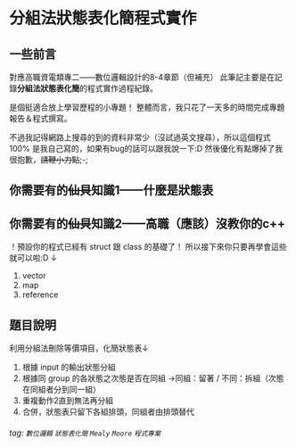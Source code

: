 分組法狀態表化簡程式實作
===

一些前言
---
對應高職資電類專二——數位邏輯設計的8-4章節（但補充）
此筆記主要是在記錄**分組法狀態表化簡**的程式實作過程紀錄。

是個挺適合放上學習歷程的小專題！
整體而言，我只花了一天多的時間完成專題報告＆程式撰寫。

不過我記得網路上搜尋的到的資料非常少（沒試過英文搜尋），所以這個程式 100% 是我自己寫的，如果有bug的話可以跟我說一下:D
然後優化有點爆掉了我很抱歉，~~請鞭小力點~~;-;

你需要有的~~仙貝~~知識1——什麼是狀態表
---


你需要有的~~仙貝~~知識2——高職（應該）沒教你的c++
---
！預設你的程式已經有 struct 跟 class 的基礎了！
所以接下來你只要再學會這些就可以啦:D ↓

1. vector
2. map
3. reference

題目說明
---
利用分組法刪除等價項目，化簡狀態表↓
1. 根據 input 的輸出狀態分組 
2. 根據同 group 的各狀態之次態是否在同組 
→同組：留著 / 不同：拆組（次態在同組者分到同⼀組） 
3. 重複動作2直到無法再分組 
4. 合併，狀態表只留下各組排頭，同組者由排頭替代 

###### tag: `數位邏輯` `狀態表化簡` `Mealy` `Moore` `程式專案`
